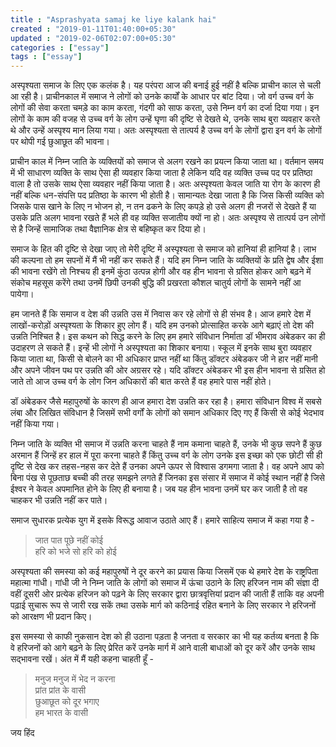 ```yaml
---
title : "Asprashyata samaj ke liye kalank hai"
created : "2019-01-11T01:40:00+05:30"
updated : "2019-02-06T02:07:00+05:30"
categories : ["essay"]
tags : ["essay"]
---
```


अस्पृश्यता समाज के लिए एक कलंक है। यह परंपरा आज की बनाई हुई नहीं है बल्कि प्राचीन काल से चली आ रही है। प्राचीनकाल में समाज ने लोगों को उनके कार्यों के आधार पर बांट दिया। जो वर्ग उच्च वर्ग के लोगों की सेवा करता चमड़े का काम करता, गंदगी को साफ करता, उसे निम्न वर्ग का दर्जा दिया गया। इन लोगों के काम की वजह से उच्च वर्ग के लोग उन्हें घृणा की दृष्टि से देखते थे, उनके साथ बुरा व्यवहार करते थे और उन्हें अस्पृश्य मान लिया गया। अतः अस्पृश्यता से तात्पर्य है उच्च वर्ग के लोगों द्वारा इन वर्ग के लोगों पर थोपी गई छुआछूत की भावना।

प्राचीन काल में निम्न जाति के व्यक्तियों को समाज से अलग रखने का प्रयत्न किया जाता था। वर्तमान समय में भी साधारण व्यक्ति के साथ ऐसा ही व्यवहार किया जाता है लेकिन यदि वह व्यक्ति उच्च पद पर प्रतिष्ठा वाला है तो उसके साथ ऐसा व्यवहार नहीं किया जाता है। अतः अस्पृश्यता केवल जाति या रोग के कारण ही नहीं बल्कि धन-संपत्ति पद प्रतिष्ठा के कारण भी होती है। सामान्यतः देखा जाता है कि जिस किसी व्यक्ति को जिसके पास खाने के लिए न भोजन हो, न तन ढकने के लिए कपड़े हो उसे अलग ही नजरों से देखते हैं या उसके प्रति अलग भावना रखते हैं भले ही वह व्यक्ति सजातीय क्यों ना हो। अतः अस्पृश्य से तात्पर्य उन लोगों से है जिन्हें सामाजिक तथा वैज्ञानिक क्षेत्र से बहिष्कृत कर दिया हो।

समाज के हित की दृष्टि से देखा जाए तो मेरी दृष्टि में अस्पृश्यता से समाज को हानियां ही हानियां है। लाभ की कल्पना तो हम सपनों में मैं भी नहीं कर सकते हैं। यदि हम निम्न जाति के व्यक्तियों के प्रति द्वेष और ईशा की भावना रखेंगे तो निश्चय ही इनमें कुंठा उत्पन्न होगी और वह हीन भावना से ग्रसित होकर आगे बढ़ने में संकोच महसूस करेंगे तथा उनमें छिपी उनकी बुद्धि की प्रखरता कौशल चातुर्य लोगों के सामने नहीं आ पायेगा।

हम जानते हैं कि समाज व देश की उन्नति उस में निवास कर रहे लोगों से ही संभव है। आज हमारे देश में लाखों-करोड़ों अस्पृश्यता के शिकार हुए लोग हैं। यदि हम उनको प्रोत्साहित करके आगे बढ़ाएं तो देश की उन्नति निश्चित है। इस कथन को सिद्ध करने के लिए हम हमारे संविधान निर्माता डॉ भीमराव अंबेडकर का ही उदाहरण ले सकते हैं। इन्हें भी लोगों ने अस्पृश्यता का शिकार बनाया। स्कूल में इनके साथ बुरा व्यवहार किया जाता था, किसी से बोलने का भी अधिकार प्राप्त नहीं था किंतु डॉक्टर अंबेडकर जी ने हार नहीं मानी और अपने जीवन पथ पर उन्नति की ओर अग्रसर रहे। यदि डॉक्टर अंबेडकर भी इस हीन भावना से ग्रसित हो जाते तो आज उच्च वर्ग के लोग जिन अधिकारों की बात करते हैं वह हमारे पास नहीं होते।

डॉ अंबेडकर जैसे महापुरुषों के कारण ही आज हमारा देश उन्नति कर रहा है। हमारा संविधान विश्व में सबसे लंबा और लिखित संविधान है जिसमें सभी वर्गों के लोगों को समान अधिकार दिए गए हैं किसी से कोई भेदभाव नहीं किया गया।

निम्न जाति के व्यक्ति भी समाज में उन्नति करना चाहते हैं नाम कमाना चाहते हैं, उनके भी कुछ सपने हैं कुछ अरमान हैं जिन्हें हर हाल में पूरा करना चाहते हैं किंतु उच्च वर्ग के लोग उनके इस इच्छा को एक छोटी सी ही दृष्टि से देख कर तहस-नहस कर देते हैं उनका अपने ऊपर से विश्वास डगमगा जाता है। वह अपने आप को बिना पंख से पूछताछ बच्ची की तरह समझने लगते हैं जिनका इस संसार में समाज में कोई स्थान नहीं है जिसे ईश्वर ने केवल अपमानित होने के लिए ही बनाया है। जब यह हीन भावना उनमें घर कर जाती है तो वह चाहकर भी उन्नति नहीं कर पाते।

समाज सुधारक प्रत्येक युग में इसके विरूद्ध आवाज उठाते आए हैं। हमारे साहित्य समाज में कहा गया है - 

>जात पात पूछे नहीं कोई  
हरि को भजे सो हरि को होई

अस्पृश्यता की समस्या को कई महापुरुषों ने दूर करने का प्रयास किया जिसमें एक थे हमारे देश के राष्ट्रपिता महात्मा गांधी। गांधी जी ने निम्न जाति के लोगों को समाज में ऊंचा उठाने के लिए हरिजन नाम की संज्ञा दी वहीं दूसरी ओर प्रत्येक हरिजन को पढ़ने के लिए सरकार द्वारा छात्रवृत्तियां प्रदान की जाती हैं ताकि वह अपनी पढ़ाई सुचारू रूप से जारी रख सकें तथा उसके मार्ग को कठिनाई रहित बनाने के लिए सरकार ने हरिजनों को आरक्षण भी प्रदान किए।

इस समस्या से काफी नुकसान देश को ही उठाना पड़ता है जनता व सरकार का भी यह कर्तव्य बनता है कि वे हरिजनों को आगे बढ़ने के लिए प्रेरित करें उनके मार्ग में आने वाली बाधाओं को दूर करें और उनके साथ सद्भावना रखें। अंत में मैं यही कहना चाहती हूँ -

>मनुज मनुज में भेद न करना  
प्रांत प्रांत के वासी  
छुआछूत को दूर भगाए  
हम भारत के वासी  

जय हिंद